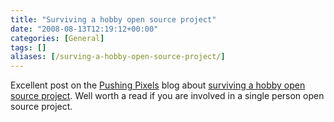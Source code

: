 ```yaml
---
title: "Surviving a hobby open source project"
date: "2008-08-13T12:19:12+00:00"
categories: [General]
tags: []
aliases: [/surving-a-hobby-open-source-project/]
---
```


Excellent post on the <a href="http://www.pushing-pixels.org/">Pushing Pixels</a> blog about <a href="http://www.pushing-pixels.org/?p=305">surviving a hobby open source project</a>. Well worth a read if you are involved in a single person open source project.
